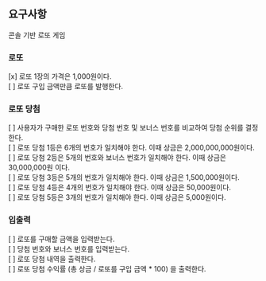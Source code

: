 ## 요구사항

콘솔 기반 로또 게임

### 로또

[x] 로또 1장의 가격은 1,000원이다. \
[ ] 로또 구입 금액만큼 로또를 발행한다.

### 로또 당첨

[ ] 사용자가 구매한 로또 번호와 당첨 번호 및 보너스 번호를 비교하여 당첨 순위를 결정한다.\
[ ] 로또 당첨 1등은 6개의 번호가 일치해야 한다. 이때 상금은 2,000,000,000원이다.\
[ ] 로또 당첨 2등은 5개의 번호와 보너스 번호가 일치해야 한다. 이때 상금은 30,000,000원 이다.\
[ ] 로또 당첨 3등은 5개의 번호가 일치해야 한다. 이때 상금은 1,500,000원이다.\
[ ] 로또 당첨 4등은 4개의 번호가 일치해야 한다. 이때 상금은 50,000원이다.\
[ ] 로또 당첨 5등은 3개의 번호가 일치해야 한다. 이때 상금은 5,000원이다.

### 입출력

[ ] 로또를 구매할 금액을 입력받는다.\
[ ] 당첨 번호와 보너스 번호를 입력받는다.\
[ ] 로또 당첨 내역을 출력한다.\
[ ] 로또 당첨 수익률 (총 상금 / 로또를 구입 금액 \* 100) 을 출력한다.
